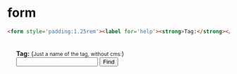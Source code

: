 # form

```html
<form style='padding:1.25rem'><label for='help'><strong>Tag:</strong></label>&nbsp;(<small>Just a name of the tag, without cms:</small>)<br/><input type='text' name='help'>&nbsp;<button type='submit'>Find</button></form>
```

<form style='padding:1.25rem'><label for='help'><strong>Tag:</strong></label>&nbsp;(<small>Just a name of the tag, without cms:</small>)<br/><input type='text' name='help'>&nbsp;<button type='submit'>Find</button></form>
